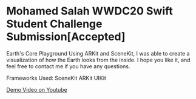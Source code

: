 # Mohamed Salah WWDC20 Swift Student Challenge Submission[Accepted]

Earth's Core Playground
Using ARKit and SceneKit, I was able to create a visualization of how the Earth looks from the inside.
I hope you like it, and feel free to contact me if you have any questions.

Frameworks Used:
SceneKit
ARKit
UIKit

[Demo Video on Youtube](https://www.youtube.com/watch?v=-EOhFATLLt8&list=PLZw7eGQJuMjlEcsJ0CgYtxQHgrw1t8aSc)
